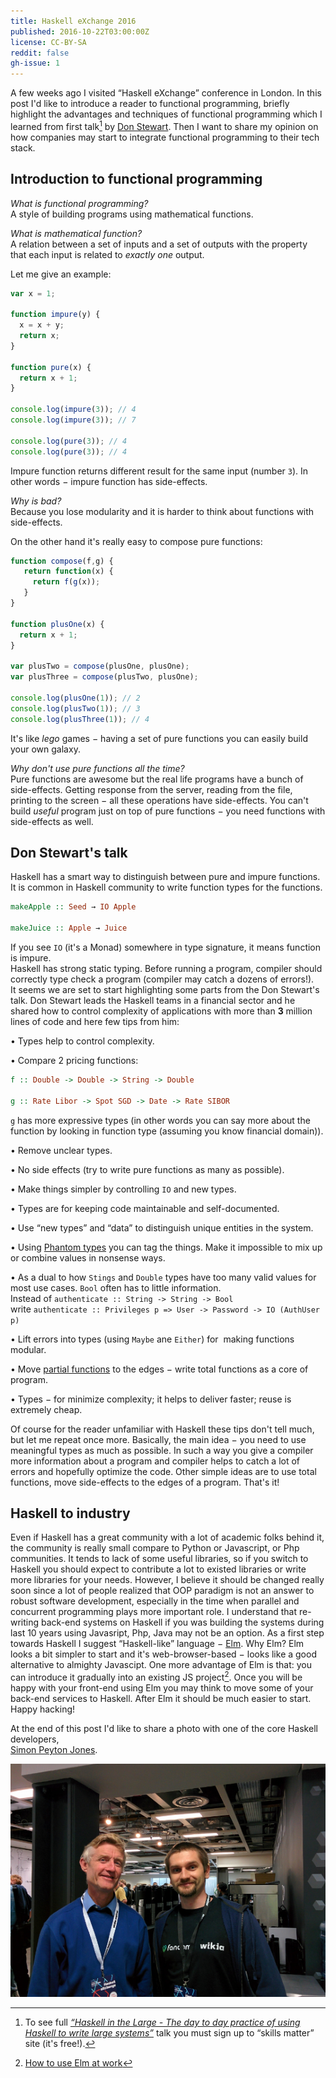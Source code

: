 ```yaml
---
title: Haskell eXchange 2016
published: 2016-10-22T03:00:00Z
license: CC-BY-SA
reddit: false
gh-issue: 1
---
```


A few weeks ago I visited “Haskell eXchange” conference in London. In this
post I'd like to introduce a reader to functional programming, briefly highlight the
advantages and techniques of functional programming which I learned from first
talk[^t] by [Don Stewart](https://donsbot.wordpress.com/about). Then I want to
share my opinion on how companies may start to integrate functional programming
to their tech stack.

[^t]: To see full
*[“Haskell in the Large - The day to day practice of using Haskell to write large systems”](https://skillsmatter.com/skillscasts/9098-haskell-in-the-large-the-day-to-day-practice-of-using-haskell-to-write-large-systems)*
talk you must sign up to “skills matter” site (it's free!).

<div></div><!--more-->

Introduction to functional programming
--------------------------------------------------------

*What is functional programming?*  
A style of building programs using mathematical functions.  

*What is mathematical function?*  
A relation between a set of inputs and a set of outputs with the property that
each input is related to *exactly one* output.

Let me give an example:

```js
var x = 1;

function impure(y) {
  x = x + y;
  return x;
}
  
function pure(x) {
  return x + 1;
}

console.log(impure(3)); // 4
console.log(impure(3)); // 7

console.log(pure(3)); // 4
console.log(pure(3)); // 4
```

Impure function returns different result for the same
input (number `3`). In other words − impure function has side-effects.

*Why is bad?*  
Because you lose modularity and it is harder to think about functions with
side-effects.  

On the other hand it's really easy to compose pure functions:

```js
function compose(f,g) {
   return function(x) {
     return f(g(x));
   }
}

function plusOne(x) {
  return x + 1;
}

var plusTwo = compose(plusOne, plusOne);
var plusThree = compose(plusTwo, plusOne);

console.log(plusOne(1)); // 2
console.log(plusTwo(1)); // 3
console.log(plusThree(1)); // 4
```

It's like *lego* games − having a set of pure functions you can easily build your
own galaxy.

*Why don't use pure functions all the time?*  
Pure functions are awesome but the real life programs have a bunch of
side-effects. Getting response from the server, reading from the file, printing
to the screen − all these operations have side-effects. You can't build
*useful* program just on top of pure functions − you need functions with
side-effects as well.

Don Stewart's talk
--------------------------
Haskell has a smart way to distinguish between pure and impure
functions. It is common in Haskell community to write function types for the
functions.

```haskell
makeApple :: Seed → IO Apple

makeJuice :: Apple → Juice
```

If you see `IO` (it's a Monad) somewhere in type signature, it means function is impure.  
Haskell has strong static typing. Before running a program, compiler should correctly type
check a program (compiler may catch a dozens of errors!).  
It seems we are set to start highlighting some parts from the Don Stewart's talk. Don
Stewart leads  the Haskell teams in a financial sector and he shared how
to control complexity of applications with more than **3** million lines of
code and here few tips from him:  

• Types help to control complexity.  

• Compare 2 pricing functions:

```haskell
f :: Double -> Double -> String -> Double

g :: Rate Libor -> Spot SGD -> Date -> Rate SIBOR
```

`g` has more expressive types (in other words you can say more about the function
by looking in function type (assuming you know financial domain)).  

• Remove unclear types.  

• No side effects (try to write pure functions as many as possible).  

• Make things simpler by controlling `IO` and new types.  

• Types are for keeping code maintainable and self-documented.  

• Use “new types” and “data” to distinguish unique entities in the system.  

• Using [Phantom types](https://wiki.haskell.org/Phantom_type) you can tag the
things. Make it impossible to mix up or combine values in nonsense ways.  

• As a dual to how `Stings` and `Double` types have too many valid values for most
use cases. `Bool` often has to little information.  
Instead of `authenticate :: String -> String -> Bool`  
write `authenticate :: Privileges p => User -> Password -> IO (AuthUser p)`  

• Lift errors into types (using `Maybe` ane `Either`) for  making functions modular.  

• Move [partial functions](https://wiki.haskell.org/Partial_functions) to the
edges − write total functions as a core of program.  

• Types − for minimize complexity; it helps to deliver faster; reuse is extremely cheap.  

Of course for the reader unfamiliar with Haskell these tips don't tell much,
but let me repeat once more. Basically, the main idea − you need to use
meaningful types  as much as possible. In such a way you give a compiler more
information about a  program and compiler helps to catch a lot of errors and hopefully optimize
the code. Other simple ideas are to use total functions, move side-effects
to the edges of a program. That's it!

Haskell to industry
--------------------------
Even if Haskell has a great community with a lot of academic folks behind it,
the community is really small compare to Python or Javascript, or Php
communities. It tends to lack of some useful libraries, so if you
switch to Haskell you should expect to contribute a lot to existed libraries
or write more libraries for your needs. However, I believe it should be
changed really soon since a lot of people realized that OOP paradigm is not
an answer to robust software development, especially in the time when
parallel and concurrent programming plays more important role. 
I understand that re-writing back-end systems on Haskell if you was building
the systems during last 10 years using Javasript, Php, Java may not be an
option. As a first step towards Haskell I suggest “Haskell-like” language
− [Elm](http://elm-lang.org). Why Elm? Elm looks a bit simpler to start and
it's web-browser-based − looks like a good alternative to almighty Javascipt.
One more advantage of Elm is that: you can introduce it gradually into an
existing JS project[^elm]. Once you will be happy with your front-end using
Elm you may think to move some of your back-end services to Haskell. After Elm
it should be much easier to start. Happy hacking!  

[^elm]: [How to use Elm at work](http://elm-lang.org/blog/how-to-use-elm-at-work)

At the end of this post I'd like to share a photo with one of the core
Haskell developers,  
[Simon Peyton Jones](https://en.wikipedia.org/wiki/Simon_Peyton_Jones).

![](/images/posts/haskell-exchange-2016/simon_and_me.png)

